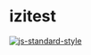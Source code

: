 # izitest

[![js-standard-style](https://img.shields.io/badge/code%20style-standard-brightgreen.svg)](http://standardjs.com/)
